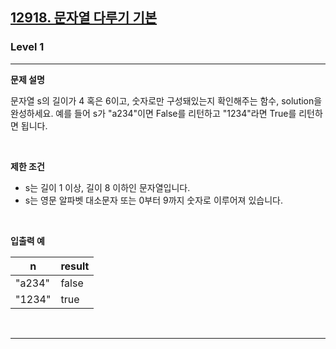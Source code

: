 <h2><a href="https://school.programmers.co.kr/learn/courses/30/lessons/12918">12918. 문자열 다루기 기본</a></h2>

<h3>Level 1</h3>
<hr><div>

<p><strong>문제 설명</strong></p>
문자열 s의 길이가 4 혹은 6이고, 숫자로만 구성돼있는지 확인해주는 함수, solution을 완성하세요. 예를 들어 s가 "a234"이면 False를 리턴하고 "1234"라면 True를 리턴하면 됩니다.

<p>&nbsp;</p>

<p><strong>제한 조건</strong></p>
<ul>
<li>s는 길이 1 이상, 길이 8 이하인 문자열입니다.</li>
<li>s는 영문 알파벳 대소문자 또는 0부터 9까지 숫자로 이루어져 있습니다.</li>
</ul>

<p>&nbsp;</p>

<p><strong>입출력 예</strong></p>

| n      | result |
|--------|--------|
| "a234" | false  |
| "1234" | true   |

<p>&nbsp;</p>

---
